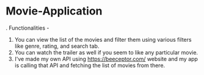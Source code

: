 # Movie-Application
.
Functionalities - 
1. You can view the list of the movies and filter them using various filters like genre, rating, and search tab. 
2. You can watch the trailer as well if you seem to like any particular movie.
3. I've made my own API using https://beeceptor.com/ website and my app is calling that API and fetching the list of movies from there. 
